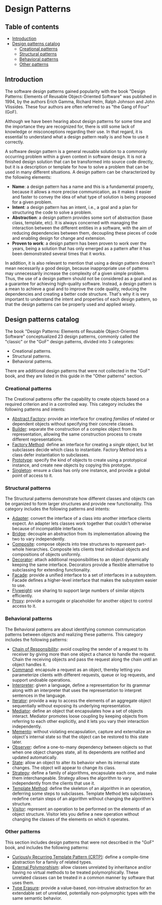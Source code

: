 # Design Patterns

## Table of contents

- [Introduction](#introduction)
- [Design patterns catalog](#design-patterns-catalog)
    - [Creational patterns](#creational-patterns)
    - [Structural patterns](#structural-patterns)
    - [Behavioral patterns](#behavioral-patterns)
    - [Other patterns](#other-patterns)

## Introduction

The software design patterns gained popularity with the book "Design Patterns: Elements of Reusable Object-Oriented Software" was published in 1994, by the authors Erich Gamma, Richard Helm, Ralph Johnson and John Vlissides. These four authors are often referred to as "the Gang of Four" (GoF).

Although we have been hearing about design patterns for some time and the importance they are recognized for, there is still some lack of knowledge or misconceptions regarding their use. In that regard, it is essential to understand what a design pattern really is and how to use it correctly.

A software design pattern is a general reusable solution to a commonly occurring problem within a given context in software design. It is not a finished design solution that can be transformed into source code directly, but it is a description or template for how to solve a problem that can be used in many different situations. A design pattern can be characterized by the following elements:

- **Name**: a design pattern has a name and this is a fundamental property, because it allows a more precise communication, as it makes it easier and faster to convey the idea of ​​what type of solution is being proposed for a given problem.
- **Intent**: a design pattern has an intent, i.e., a goal and a plan for structuring the code to solve a problem.
- **Abstraction**: a design pattern provides some sort of abstraction (base class, template, etc). It is always concerned with managing the interaction between the different entities in a software, with the aim of reducing dependencies between them, decoupling these pieces of code and enabling design for change and extension.
- **Proven to work**: a design pattern has been proven to work over the years, being a solution that has only emerged as a pattern after it has been demonstrated several times that it works.

In addition, it is also relevant to mention that using a design pattern doesn't mean necessarily a good design, because inappropriate use of patterns may unnecessarily increase the complexity of a given simple problem. Thus, the use of a design pattern should not be considered as a goal and as a guarantee for achieving high-quality software. Instead, a design pattern is a mean to achieve a goal and to improve the code quality, reducing the dependencies and creating a better code structure. That's why it is very important to understand the intent and properties of each design pattern, so that the design patterns can be properly used and applied wisely.

## Design patterns catalog

The book "Design Patterns: Elements of Reusable Object-Oriented Software" conceptualized 23 design patterns, commonly called the "classic" or the "GoF" design patterns, divided into 3 categories:

- Creational patterns.
- Structural patterns.
- Behavioral patterns.

There are additional design patterns that were not collected in the "GoF" book, and they are listed in this guide in the "Other patterns" section.

### Creational patterns

The Creational patterns offer the capability to create objects based on a required criterion and in a controlled way. This category includes the following patterns and intents:

- [Abstract Factory](./AbstractFactory/AbstractFactory.md): provide an interface for creating *families* of related or dependent objects without specifying their concrete classes.
- [Builder](./Builder/Builder.md): separate the construction of a complex object from its representation, allowing the same construction process to create different representations.
- [Factory Method](./FactoryMethod/FactoryMethod.md): define an interface for creating a *single* object, but let subclasses decide which class to instantiate. Factory Method lets a class defer instantiation to subclasses.
- [Prototype](./Prototype/Prototype.md): specify the kind of objects to create using a prototypical instance, and create new objects by copying this prototype.
- [Singleton](./Singleton/Singleton.md): ensure a class has only one instance, and provide a global point of access to it.

### Structural patterns

The Structural patterns demonstrate how different classes and objects can be organized to form larger structures and provide new functionality. This category includes the following patterns and intents:

- [Adapter](./Adapter/Adapter.md): convert the interface of a class into another interface clients expect. An adapter lets classes work together that couldn't otherwise because of incompatible interfaces.
- [Bridge](./Bridge/Bridge.md): decouple an abstraction from its implementation allowing the two to vary independently.
- [Composite](./Composite/Composite.md): compose objects into tree structures to represent part-whole hierarchies. Composite lets clients treat individual objects and compositions of objects uniformly.
- [Decorator](./Decorator/Decorator.md): attach additional responsibilities to an object dynamically keeping the same interface. Decorators provide a flexible alternative to subclassing for extending functionality.
- [Facade](./Facade/Facade.md): provide a unified interface to a set of interfaces in a subsystem. Facade defines a higher-level interface that makes the subsystem easier to use.
- [Flyweight](./Flyweight/Flyweight.md): use sharing to support large numbers of similar objects efficiently.
- [Proxy](./Proxy/Proxy.md): provide a surrogate or placeholder for another object to control access to it.

### Behavioral patterns

The Behavioral patterns are about identifying common communication patterns between objects and realizing these patterns. This category includes the following patterns:

- [Chain of Responsibility](./ChainOfResponsibility/ChainOfResponsibility.md): avoid coupling the sender of a request to its receiver by giving more than one object a chance to handle the request. Chain the receiving objects and pass the request along the chain until an object handles it.
- [Command](./Command/Command.md): encapsule a request as an object, thereby letting you parameterize clients with different requests, queue or log requests, and support undoable operations.
- [Interpreter](./Interpreter/Interpreter.md): given a language, define a representation for its grammar along with an interpreter that uses the representation to interpret sentences in the language.
- [Iterator](./Iterator/Iterator.md): provide a way to access the elements of an aggregate object sequentially without exposing its underlying representation.
- [Mediator](./Mediator/Mediator.md): define an object that encapsulates how a set of objects interact. Mediator promotes loose coupling by keeping objects from referring to each other explicitly, and it lets you vary their interaction independently.
- [Memento](./Memento/Memento.md): without violating encapsulation, capture and externalize an object's internal state so that the object can be restored to this state later.
- [Observer](./Observer/Observer.md): define a one-to-many dependency between objects so that when one object changes state, all its dependents are notified and updated automatically.
- [State](./State/State.md): allow an object to alter its behavior when its internal state changes. The object will appear to change its class.
- [Strategy](./Strategy/Strategy.md): define a family of algorithms, encapsulate each one, and make them interchangeable. Strategy allows the algorithm to vary independently from the clients that use it.
- [Template Method](./TemplateMethod/TemplateMethod.md): define the skeleton of an algorithm in an operation, deferring some steps to subclasses. Template Method lets subclasses redefine certain steps of an algorithm without changing the algorithm's structure.
- [Visitor](./Visitor/Visitor.md): represent an operation to be performed on the elements of an object structure. Visitor lets you define a new operation without changing the classes of the elements on which it operates.

### Other patterns

This section includes design patterns that were not described in the "GoF" book, and includes the following patterns:

- [Curiously Recurring Template Pattern (CRTP)](./CRTP/CRTP.md): define a compile-time abstraction for a family of related types.
- [External Polymorphism](./ExternalPolymorphism/ExternalPolymorphism.md): allow classes unrelated by inheritance and/or having no virtual methods to be treated polymorphically. These unrelated classes can be treated in a common manner by software that uses them.
- [Type Erasure](./TypeErasure/TypeErasure.md): provide a value-based, non-intrusive abstraction for an extendable set of unrelated, potentially non-polymorphic types with the same semantic behavior.
